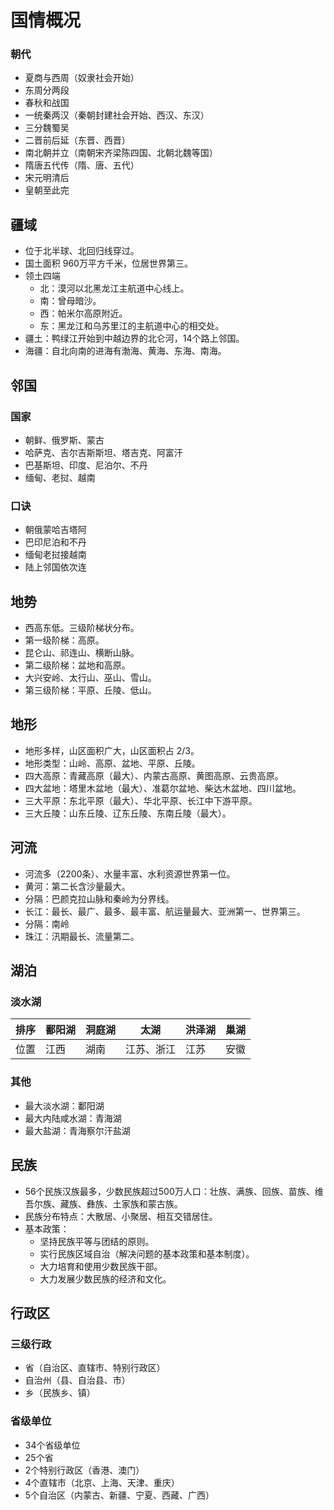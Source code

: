 # 国情概况

### 朝代

* 夏商与西周（奴隶社会开始）
* 东周分两段
* 春秋和战国
* 一统秦两汉（秦朝封建社会开始、西汉、东汉）
* 三分魏蜀吴
* 二晋前后延（东晋、西晋）
* 南北朝并立（南朝宋齐梁陈四国、北朝北魏等国）
* 隋唐五代传（隋、唐、五代）
* 宋元明清后
* 皇朝至此完

## 疆域

* 位于北半球、北回归线穿过。
* 国土面积 960万平方千米，位居世界第三。
* 领土四端
  * 北：漠河以北黑龙江主航道中心线上。
  * 南：曾母暗沙。
  * 西：帕米尔高原附近。
  * 东：黑龙江和乌苏里江的主航道中心的相交处。
* 疆土：鸭绿江开始到中越边界的北仑河，14个路上邻国。
* 海疆：自北向南的进海有渤海、黄海、东海、南海。

## 邻国

### 国家

* 朝鲜、俄罗斯、蒙古
* 哈萨克、吉尔吉斯斯坦、塔吉克、阿富汗
* 巴基斯坦、印度、尼泊尔、不丹
* 缅甸、老挝、越南

### 口诀

* 朝俄蒙哈吉塔阿
* 巴印尼泊和不丹
* 缅甸老挝接越南
* 陆上邻国依次连

## 地势

* 西高东低。三级阶梯状分布。
* 第一级阶梯：高原。
* 昆仑山、祁连山、横断山脉。
* 第二级阶梯：盆地和高原。
* 大兴安岭、太行山、巫山、雪山。
* 第三级阶梯：平原、丘陵、低山。

## 地形

* 地形多样，山区面积广大，山区面积占 2/3。
* 地形类型：山岭、高原、盆地、平原、丘陵。
* 四大高原：青藏高原（最大）、内蒙古高原、黄图高原、云贵高原。
* 四大盆地：塔里木盆地（最大）、准葛尔盆地、柴达木盆地、四川盆地。
* 三大平原：东北平原（最大）、华北平原、长江中下游平原。
* 三大丘陵：山东丘陵、辽东丘陵、东南丘陵（最大）。

## 河流

* 河流多（2200条）、水量丰富、水利资源世界第一位。
* 黄河：第二长含沙量最大。
* 分隔：巴颜克拉山脉和秦岭为分界线。
* 长江：最长、最广、最多、最丰富、航运量最大、亚洲第一、世界第三。
* 分隔：南岭
* 珠江：汛期最长、流量第二。

## 湖泊

### 淡水湖

| 排序 | 鄱阳湖 | 洞庭湖 | 太湖 | 洪泽湖 | 巢湖 |
| --- | --- | --- | --- | --- | --- |
| 位置 | 江西 | 湖南 | 江苏、浙江 | 江苏 | 安徽 |

### 其他

* 最大淡水湖：鄱阳湖
* 最大内陆咸水湖：青海湖
* 最大盐湖：青海察尔汗盐湖

## 民族

* 56个民族汉族最多，少数民族超过500万人口：壮族、满族、回族、苗族、维吾尔族、藏族、彝族、土家族和蒙古族。
* 民族分布特点：大散居、小聚居、相互交错居住。
* 基本政策：
  * 坚持民族平等与团结的原则。
  * 实行民族区域自治（解决问题的基本政策和基本制度）。
  * 大力培育和使用少数民族干部。
  * 大力发展少数民族的经济和文化。

## 行政区

### 三级行政

* 省（自治区、直辖市、特别行政区）
* 自治州（县、自治县、市）
* 乡（民族乡、镇）

### 省级单位

* 34个省级单位
* 25个省
* 2个特别行政区（香港、澳门）
* 4个直辖市（北京、上海、天津、重庆）
* 5个自治区（内蒙古、新疆、宁夏、西藏、广西）